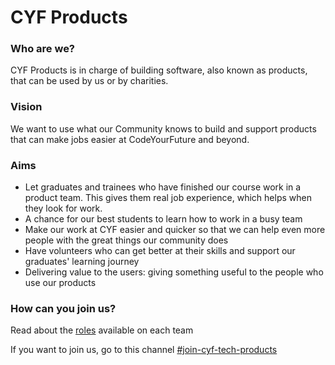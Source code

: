 # CYF Products

### Who are we?

CYF Products is in charge of building software, also known as products, that can be used by us or by charities.&#x20;

### Vision

We want to use what our Community knows to build and support products that can make jobs easier at CodeYourFuture and beyond.

### Aims

* Let graduates and trainees who have finished our course work in a product team. This gives them real job experience, which helps when they look for work.
* A chance for our best students to learn how to work in a busy team
* Make our work at CYF easier and quicker so that we can help even more people with the great things our community does
* Have volunteers who can get better at their skills and support our graduates' learning journey
* Delivering value to the users: giving something useful to the people who use our products

### How can you join us?

Read about the [roles](https://docs.codeyourfuture.io/volunteers/teams-1/cyf-products-final-projects/roles) available on each team

If you want to join us, go to this channel [#join-cyf-tech-products](https://codeyourfuture.slack.com/archives/C05AAMJSAKC)&#x20;
